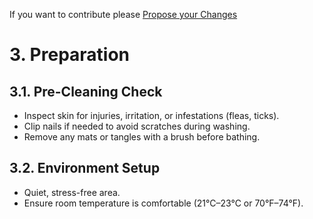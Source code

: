 If you want to contribute please <a href="{{ site.github.repository_url }}/edit/main/{{ page.path'}}/">Propose your Changes</a>
# **3. Preparation**  

## **3.1. Pre-Cleaning Check**  
- Inspect skin for injuries, irritation, or infestations (fleas, ticks).  
- Clip nails if needed to avoid scratches during washing.  
- Remove any mats or tangles with a brush before bathing.  

## **3.2. Environment Setup**  
- Quiet, stress-free area.  
- Ensure room temperature is comfortable (21°C–23°C or 70°F–74°F).  